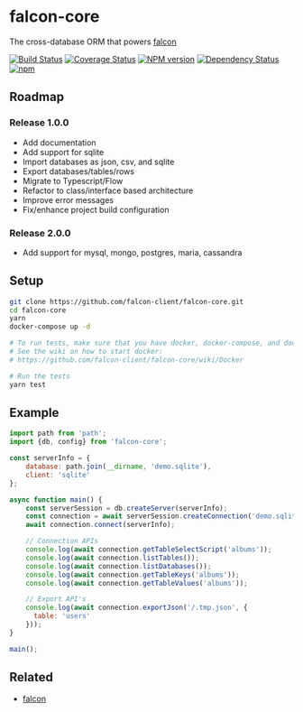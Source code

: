 falcon-core
===========
The cross-database ORM that powers [falcon](https://github.com/falcon-client/falcon)

[![Build Status](https://travis-ci.org/falcon-client/falcon-core.svg?branch=master&maxAge=2592)](https://travis-ci.org/falcon-client/falcon-core)
[![Coverage Status](https://coveralls.io/repos/github/falcon-client/falcon-core/badge.svg)](https://coveralls.io/github/falcon-client/falcon-core)
[![NPM version](https://badge.fury.io/js/falcon-core.svg?maxAge=2592)](http://badge.fury.io/js/falcon-core)
[![Dependency Status](https://img.shields.io/david/falcon-client/falcon-core.svg?maxAge=2592)](https://david-dm.org/falcon-client/falcon-core)
[![npm](https://img.shields.io/npm/dm/falcon-core.svg?maxAge=2592)](https://npm-stat.com/charts.html?package=falcon-core)

## Roadmap
### Release 1.0.0
  * Add documentation
  * Add support for sqlite
  * Import databases as json, csv, and sqlite
  * Export databases/tables/rows
  * Migrate to Typescript/Flow
  * Refactor to class/interface based architecture
  * Improve error messages
  * Fix/enhance project build configuration
### Release 2.0.0
  * Add support for mysql, mongo, postgres, maria, cassandra

## Setup
```bash
git clone https://github.com/falcon-client/falcon-core.git
cd falcon-core
yarn
docker-compose up -d

# To run tests, make sure that you have docker, docker-compose, and docker-machine
# See the wiki on how to start docker:
# https://github.com/falcon-client/falcon-core/wiki/Docker

# Run the tests
yarn test
```

## Example
```js
import path from 'path';
import {db, config} from 'falcon-core';

const serverInfo = {
    database: path.join(__dirname, 'demo.sqlite'),
    client: 'sqlite'
};

async function main() {
    const serverSession = db.createServer(serverInfo);
    const connection = await serverSession.createConnection('demo.sqlite');
    await connection.connect(serverInfo);

    // Connection APIs
    console.log(await connection.getTableSelectScript('albums'));
    console.log(await connection.listTables());
    console.log(await connection.listDatabases());
    console.log(await connection.getTableKeys('albums'));
    console.log(await connection.getTableValues('albums'));

    // Export API's
    console.log(await connection.exportJson('/.tmp.json', {
      table: 'users'
    }));
}

main();
```

## Related
* [falcon](https://github.com/falcon-client/falcon)
